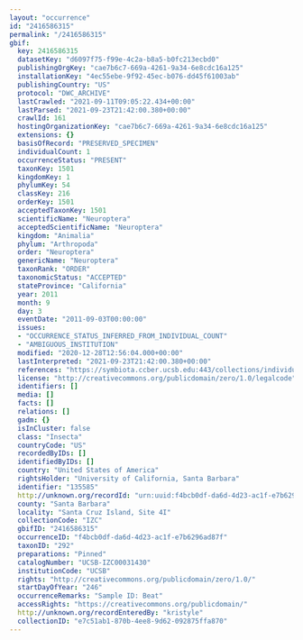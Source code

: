 ```yaml
---
layout: "occurrence"
id: "2416586315"
permalink: "/2416586315"
gbif:
  key: 2416586315
  datasetKey: "d6097f75-f99e-4c2a-b8a5-b0fc213ecbd0"
  publishingOrgKey: "cae7b6c7-669a-4261-9a34-6e8cdc16a125"
  installationKey: "4ec55ebe-9f92-45ec-b076-dd45f61003ab"
  publishingCountry: "US"
  protocol: "DWC_ARCHIVE"
  lastCrawled: "2021-09-11T09:05:22.434+00:00"
  lastParsed: "2021-09-23T21:42:00.380+00:00"
  crawlId: 161
  hostingOrganizationKey: "cae7b6c7-669a-4261-9a34-6e8cdc16a125"
  extensions: {}
  basisOfRecord: "PRESERVED_SPECIMEN"
  individualCount: 1
  occurrenceStatus: "PRESENT"
  taxonKey: 1501
  kingdomKey: 1
  phylumKey: 54
  classKey: 216
  orderKey: 1501
  acceptedTaxonKey: 1501
  scientificName: "Neuroptera"
  acceptedScientificName: "Neuroptera"
  kingdom: "Animalia"
  phylum: "Arthropoda"
  order: "Neuroptera"
  genericName: "Neuroptera"
  taxonRank: "ORDER"
  taxonomicStatus: "ACCEPTED"
  stateProvince: "California"
  year: 2011
  month: 9
  day: 3
  eventDate: "2011-09-03T00:00:00"
  issues:
  - "OCCURRENCE_STATUS_INFERRED_FROM_INDIVIDUAL_COUNT"
  - "AMBIGUOUS_INSTITUTION"
  modified: "2020-12-28T12:56:04.000+00:00"
  lastInterpreted: "2021-09-23T21:42:00.380+00:00"
  references: "https://symbiota.ccber.ucsb.edu:443/collections/individual/index.php?occid=135585"
  license: "http://creativecommons.org/publicdomain/zero/1.0/legalcode"
  identifiers: []
  media: []
  facts: []
  relations: []
  gadm: {}
  isInCluster: false
  class: "Insecta"
  countryCode: "US"
  recordedByIDs: []
  identifiedByIDs: []
  country: "United States of America"
  rightsHolder: "University of California, Santa Barbara"
  identifier: "135585"
  http://unknown.org/recordId: "urn:uuid:f4bcb0df-da6d-4d23-ac1f-e7b6296ad87f"
  county: "Santa Barbara"
  locality: "Santa Cruz Island, Site 4I"
  collectionCode: "IZC"
  gbifID: "2416586315"
  occurrenceID: "f4bcb0df-da6d-4d23-ac1f-e7b6296ad87f"
  taxonID: "292"
  preparations: "Pinned"
  catalogNumber: "UCSB-IZC00031430"
  institutionCode: "UCSB"
  rights: "http://creativecommons.org/publicdomain/zero/1.0/"
  startDayOfYear: "246"
  occurrenceRemarks: "Sample ID: Beat"
  accessRights: "https://creativecommons.org/publicdomain/"
  http://unknown.org/recordEnteredBy: "kristyle"
  collectionID: "e7c51ab1-870b-4ee8-9d62-092875ffa870"
---
```

